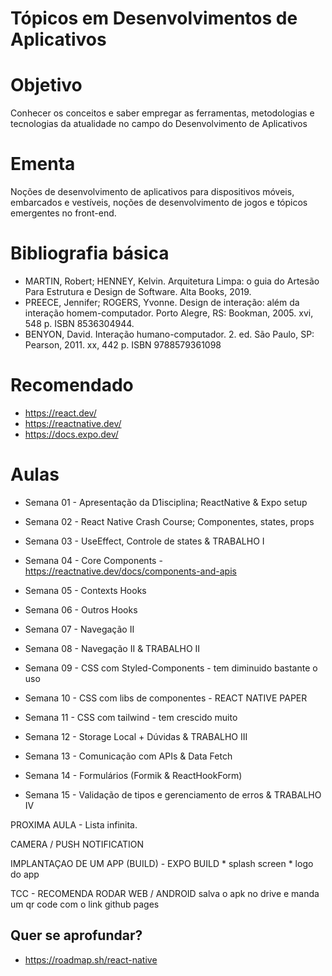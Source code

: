 # Tópicos em Desenvolvimentos de Aplicativos


# Objetivo
Conhecer os conceitos e saber empregar as ferramentas, metodologias e
tecnologias da atualidade no campo do Desenvolvimento de Aplicativos

# Ementa
Noções de desenvolvimento de aplicativos para dispositivos móveis, embarcados e
vestíveis, noções de desenvolvimento de jogos e tópicos emergentes no front-end.

# Bibliografia básica

* MARTIN, Robert; HENNEY, Kelvin. Arquitetura Limpa: o guia do Artesão Para Estrutura e Design de Software. Alta Books, 2019.
* PREECE, Jennifer; ROGERS, Yvonne. Design de interação: além da interação homem-computador. Porto Alegre, RS: Bookman, 2005. xvi, 548 p. ISBN 8536304944.
* BENYON, David. Interação humano-computador. 2. ed. São Paulo, SP: Pearson, 2011. xx, 442 p. ISBN 9788579361098

# Recomendado

* https://react.dev/
* https://reactnative.dev/
* https://docs.expo.dev/


# Aulas

* Semana 01 - Apresentação da D1isciplina; ReactNative & Expo setup

* Semana 02 - React Native Crash Course; Componentes, states, props

* Semana 03 - UseEffect, Controle de states & TRABALHO I

* Semana 04 - Core Components - https://reactnative.dev/docs/components-and-apis

* Semana 05 - Contexts Hooks

* Semana 06 - Outros Hooks

* Semana 07 - Navegação II

* Semana 08 - Navegação II & TRABALHO II

* Semana 09 - CSS com Styled-Components - tem diminuido bastante o uso

* Semana 10 - CSS com libs de componentes   - REACT NATIVE PAPER

* Semana 11 - CSS com tailwind  - tem crescido muito

* Semana 12 - Storage Local + Dúvidas & TRABALHO III

* Semana 13 - Comunicação com APIs & Data Fetch

* Semana 14 - Formulários (Formik & ReactHookForm)

* Semana 15 - Validação de tipos e gerenciamento de erros & TRABALHO IV


PROXIMA AULA - Lista infinita.

CAMERA / PUSH NOTIFICATION

IMPLANTAÇAO DE UM APP (BUILD) - EXPO BUILD
    * splash screen
    * logo do app


TCC - RECOMENDA RODAR WEB / ANDROID
    salva o apk no drive e manda um qr code com o link
    github pages


## Quer se aprofundar?

* https://roadmap.sh/react-native